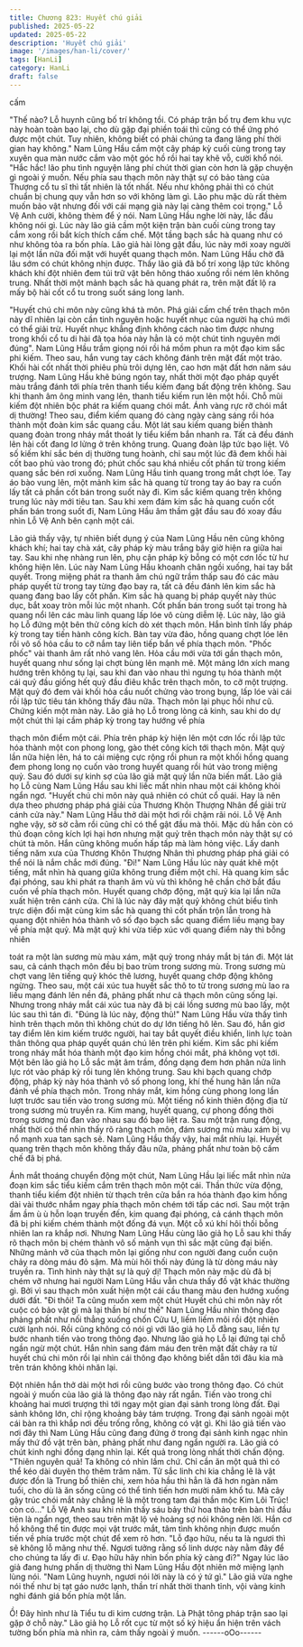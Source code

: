 ```yaml
---
title: Chương 823: Huyết chú giải
published: 2025-05-22
updated: 2025-05-22
description: 'Huyết chú giải'
image: '/images/han-li/cover/'
tags: [HanLi]
category: HanLi
draft: false
---
```


cấm

"Thế nào? Lỗ huynh cũng bố trí không tồi. Có pháp trận bố trụ
đem khu vực này hoàn toàn bao lại, cho dù gặp đại phiền toái thì
cũng có thể ứng phó được một chút. Tuy nhiên, không biết có phải
chúng ta đang lãng phí thời gian hay không." Nam Lũng Hầu cầm
một cây pháp kỳ cuối cùng trong tay xuyên qua màn nước cắm
vào một góc hồ rồi hai tay khẽ vỗ, cười khổ nói.
"Hắc hắc! lão phu tình nguyện lãng phí chút thời gian còn hơn là
gặp chuyện gì ngoài ý muốn. Nếu phía sau thạch môn này thật sự
có bảo tàng của Thượng cổ tu sĩ thì tất nhiên là tốt nhất. Nếu như
không phải thì có chút chuẩn bị chung quy vẫn hơn so với không
làm gì. Lão phu mặc dù rất thèm muốn bảo vật nhưng đối với cái
mạng già này lại càng thêm coi trọng." Lỗ Vệ Anh cười, không
thèm để ý nói.
Nam Lũng Hầu nghe lời này, lắc đầu không nói gì.
Lúc này lão giả cầm một kiện trận bàn cuối cùng trong tay cắm
xong rồi bắt kích thích cấm chế. Một tầng bạch sắc hà quang như
có như không tỏa ra bốn phía.
Lão giả hài lòng gật đầu, lúc này mới xoay người lại một lần nữa
đối mặt với huyết quang thạch môn.
Nam Lũng Hầu chờ đã lâu sớm có chút không nhịn được. Thấy
lão giả đã bố trí xong lập tức không khách khí đột nhiên đem túi
trữ vật bên hông tháo xuống rồi ném lên không trung.
Nhất thời một mảnh bạch sắc hà quang phát ra, trên mặt đất lộ ra
mấy bộ hài cốt cổ tu trong suốt sáng long lanh.

"Huyết chú chi môn này cũng khá tà môn. Phá giải cấm chế trên
thạch môn này dĩ nhiên lại còn cần tinh nguyên hoặc huyết nhục
của người hạ chú mới có thể giải trừ. Huyết nhục khẳng định
không cách nào tìm được nhưng trong khối cổ tu di hài đã tọa hóa
này hẳn là có một chút tinh nguyên mới đúng". Nam Lũng Hầu
trầm giọng nói rồi há mồm phun ra một đạo kim sắc phi kiếm.
Theo sau, hắn vung tay cách không đánh trên mặt đất một trảo.
Khối hài cốt nhất thời phiêu phù trôi dựng lên, cao hơn mặt đất
hơn năm sáu trượng.
Nam Lũng Hầu khẽ búng ngón tay, nhất thời một đạo pháp quyết
màu trắng đánh tới phía trên thanh tiểu kiếm đang bất động trên
không.
Sau khi thanh âm ông minh vang lên, thanh tiểu kiếm run lên một
hồi. Chỗ mũi kiếm đột nhiên bộc phát ra kiếm quang chói mắt.
Ánh vàng rực rỡ chói mắt dị thường!
Theo sau, điểm kiếm quang đó càng ngày càng sáng rồi hóa
thành một đoàn kim sắc quang cầu.
Một lát sau kiếm quang biến thành quang đoàn trong nháy mắt
thoát ly tiểu kiếm bắn nhanh ra. Tất cả đều đánh lên hài cốt đang
lơ lửng ở trên không trung. Quang đoàn lập tức bạo liệt.
Vô số kiếm khí sắc bén dị thường tung hoành, chỉ sau một lúc đã
đem khối hài cốt bao phủ vào trong đó; phút chốc sau khá nhiều
cốt phấn từ trong kiếm quang sắc bén rơi xuống.
Nam Lũng Hầu tinh quang trong mắt chợt lóe. Tay áo bào vung
lên, một mảnh kim sắc hà quang từ trong tay áo bay ra cuốn lấy
tất cả phần cốt bán trong suốt này đi.
Kim sắc kiếm quang trên không trung lúc này mới tiêu tan.
Sau khi xem đám kim sắc hà quang cuốn cốt phấn bán trong suốt
đi, Nam Lũng Hầu âm thầm gật đầu sau đó xoay đầu nhìn Lỗ Vệ
Anh bên cạnh một cái.

Lão giả thấy vậy, tự nhiên biết dụng ý của Nam Lũng Hầu nên
cũng không khách khí; hai tay chà xát, cây pháp kỳ màu trắng bây
giờ hiện ra giữa hai tay.
Sau khi nhẹ nhàng run lên, phụ cận pháp kỳ bỗng có một cơn lốc
từ hư không hiện lên.
Lúc này Nam Lũng Hầu khoanh chân ngồi xuống, hai tay bắt
quyết. Trong miệng phát ra thanh âm chú ngữ trầm thấp sau đó
các màu pháp quyết từ trong tay từng đạo bay ra, tất cả đều đánh
lên kim sắc hà quang đang bao lấy cốt phấn.
Kim sắc hà quang bị pháp quyết này thúc dục, bắt xoay tròn mỗi
lúc một nhanh.
Cốt phấn bán trong suốt tại trong hà quang nổi lên các màu linh
quang lấp lóe vô cùng diễm lệ.
Lúc này, lão giả họ Lỗ đứng một bên thử công kích dò xét thạch
môn.
Hắn bình tĩnh lấy pháp kỳ trong tay tiến hành công kích. Bàn tay
vừa đảo, hồng quang chợt lóe lên rồi vô số hỏa cầu to cỡ nắm tay
liên tiếp bắn về phía thạch môn.
"Phốc phốc" vài thanh âm rất nhỏ vang lên.
Hỏa cầu mới vừa tới gần thạch môn, huyết quang như sống lại
chợt bùng lên mạnh mẽ. Một mảng lớn xích mang hướng trên
không tụ lại, sau khi đan vào nhau thì ngưng tụ hóa thành một cái
quỷ đầu giống hết quỷ đầu điêu khắc trên thạch môn, to cỡ một
trượng.
Mặt quỷ đó đem vài khối hỏa cầu nuốt chửng vào trong bụng, lấp
lóe vài cái rồi lập tức tiêu tán không thấy đâu nữa. Thạch môn lại
phục hồi như cũ.
Chứng kiến một màn này. Lão giả họ Lỗ trong lòng cả kinh, sau
khi do dự một chút thì lại cầm pháp kỳ trong tay hướng về phía

thạch môn điểm một cái.
Phía trên pháp kỳ hiện lên một cơn lốc rồi lập tức hóa thành một
con phong long, gào thét công kích tới thạch môn.
Mặt quỷ lần nữa hiện lên, há to cái miệng cực rộng rồi phun ra
một khối hồng quang đem phong long nọ cuốn vào trong huyết
quang rồi hút vào trong miệng quỷ. Sau đó dưới sự kinh sợ của
lão giả mặt quỷ lần nữa biến mất.
Lão giả họ Lỗ cùng Nam Lũng Hầu sau khi liếc mắt nhìn nhau một
cái không khỏi ngẩn ngơ.
"Huyết chú chi môn này quả nhiên có chút cổ quái. Hay là nên
dựa theo phương pháp phá giải của Thương Khôn Thượng Nhân
để giải trừ cánh cửa này." Nam Lũng Hầu thở dài một hơi rồi
chậm rãi nói.
Lỗ Vệ Anh nghe vậy, sờ sờ cằm rồi cũng chỉ có thể gật đầu mà
thôi.
Mặc dù hắn còn có thủ đoạn công kích lợi hại hơn nhưng mặt quỷ
trên thạch môn này thật sự có chút tà môn. Hắn cũng không
muốn hấp tấp mà làm hỏng việc. Lấy danh tiếng năm xưa của
Thương Khôn Thượng Nhân thì phương pháp phá giải có thể nói
là nắm chắc mới đúng.
"Đi!" Nam Lũng Hầu lúc này quát khẽ một tiếng, mắt nhìn hà
quang giữa không trung điểm một chỉ.
Hà quang kim sắc đại phóng, sau khi phát ra thanh âm vù vù thì
không hê chần chờ bắt đầu cuốn về phía thạch môn.
Huyết quang chớp động, mặt quỷ kia lại lần nữa xuất hiện trên
cánh cửa. Chỉ là lúc này đây mặt quỷ không chút biểu tình trực
diện đổi mặt cùng kim sắc hà quang thì cốt phấn trộn lẫn trong hà
quang đột nhiên hóa thành vô số đạo bạch sắc quang điểm liều
mạng bay về phía mặt quỷ.
Mà mặt quỷ khi vừa tiếp xúc với quang điểm này thì bỗng nhiên

toát ra một làn sương mù màu xám, mặt quỷ trong nháy mắt bị
tán đi. Một lát sau, cả cánh thạch môn đều bị bao trùm trong
sương mù.
Trong sương mù chợt vang lên tiếng quỷ khóc thê lương, huyết
quang chớp động không ngừng. Theo sau, một cái xúc tua huyết
sắc thô to từ trong sương mù lao ra liều mạng đánh lên nền đá,
phảng phất như cả thạch môn cũng sống lại. Nhưng trong nháy
mắt cái xúc tua này đã bị cái lồng sương mù bao lấy, một lúc sau
thì tán đi.
"Đúng là lúc này, động thủ!" Nam Lũng Hầu vừa thấy tình hình
trên thạch môn thì không chút do dự lớn tiếng hô lên.
Sau đó, hắn giơ tay điểm lên kim kiếm trước người, hai tay bắt
quyết điều khiển, linh lực toàn thân thông qua pháp quyết quán
chú lên trên phi kiếm.
Kim sắc phi kiếm trong nháy mắt hóa thành một đạo kim hồng
chói mắt, phá không vọt tới.
Một bên lão giả họ Lỗ sắc mặt âm trầm, đồng dạng đem hơn
phân nửa linh lực rót vào pháp kỳ rồi tung lên không trung.
Sau khi bạch quang chớp động, pháp kỳ này hóa thành vô số
phong long, khí thế hung hãn lần nữa đánh về phía thạch môn.
Trong nháy mắt, kim hồng cùng phong long lần lượt trước sau
tiến vào trong sương mù.
Một tiếng nổ kinh thiên động địa từ trong sương mù truyền ra. Kim
mang, huyết quang, cự phong đồng thời trong sương mù đan vào
nhau sau đó bạo liệt ra.
Sau một trận rung động, nhất thời có thể nhìn thấy rõ ràng thạch
môn, đám sương mù màu xám bị vụ nổ mạnh xua tan sạch sẽ.
Nam Lũng Hầu thấy vậy, hai mắt nhíu lại.
Huyết quang trên thạch môn không thấy đâu nữa, phảng phất
như toàn bộ cấm chế đã bị phá.

Ánh mắt thoáng chuyển động một chút, Nam Lũng Hầu lại liếc
mắt nhìn nửa đoạn kim sắc tiểu kiếm cắm trên thạch môn một cái.
Thần thức vừa động, thanh tiểu kiếm đột nhiên từ thạch trên cửa
bắn ra hóa thành đạo kim hồng dài vài thước nhắm ngay phía
thạch môn chém tới tấp các nơi.
Sau một trận ầm ầm ù ù hỗn loạn truyền đến, kim quang đại
phóng, cả cánh thạch môn đã bị phi kiếm chém thành một đống
đá vụn.
Một cỗ xú khí hôi thối bỗng nhiên lan ra khắp nơi.
Nhưng Nam Lũng Hầu cùng lão giả họ Lỗ sau khi thấy rõ thạch
môn bị chém thành vô số mảnh vụn thì sắc mặt cũng đại biến.
Những mảnh vỡ của thạch môn lại giống như con người đang
cuồn cuộn chảy ra dòng máu đỏ sậm. Mà mùi hôi thối này đúng là
từ dòng máu này truyền ra.
Tình hình này thật sự là quỷ dị!
Thạch môn này mặc dù đã bị chém vỡ nhưng hai người Nam
Lũng Hầu vẫn chưa thấy đồ vật khác thường gì. Bởi vì sau thạch
môn xuất hiện một cái cầu thang màu đen hướng xuống dưới đất.
"Đi thôi! Ta cũng muốn xem một chút Huyết chú chi môn này rốt
cuộc có bảo vật gì mà lại thần bí như thế" Nam Lũng Hầu nhìn
thông đạo phảng phất như nối thẳng xuống chốn Cửu U, liếm liếm
môi rồi đột nhiên cười lạnh nói.
Rồi cũng không có nói gì với lão giả họ Lỗ đằng sau, liền tự bước
nhanh tiến vào trong thông đạo.
Nhưng lão giả họ Lỗ lại đứng tại chỗ ngần ngừ một chút.
Hắn nhìn sang đám máu đen trên mặt đất chảy ra từ huyết chú
chi môn rồi lại nhìn cái thông đạo không biết dẫn tới đâu kia mà
trên trán không khỏi nhăn lại.

Đột nhiên hắn thở dài một hơi rồi cũng bước vào trong thông đạo.
Có chút ngoài ý muốn của lão giả là thông đạo này rất ngắn. Tiến
vào trong chỉ khoảng hai mươi trượng thì tới ngay một gian đại
sảnh trong lòng đất.
Đại sảnh không lớn, chỉ rộng khoảng bảy tám trượng.
Trong đại sảnh ngoài một cái bàn ra thì khắp nơi đều trống rỗng,
không có vật gì.
Khi lão giả tiến vào nơi đây thì Nam Lũng Hầu cũng đang đứng ở
trong đại sảnh kinh ngạc nhìn mấy thứ đồ vật trên bàn, phảng
phất như đang ngẩn người ra.
Lão giả có chút kinh nghi đồng dạng nhìn lại. Kết quả trong lòng
nhất thời chấn động.
"Thiên nguyên quả! Ta không có nhìn lầm chứ. Chỉ cần ăn một
quả thì có thể kéo dài duyên thọ thêm trăm năm. Tử sắc linh chi
kia chẳng lẽ là vật được đồn là Trung bổ thiên chi, xem hỏa hầu
thì hẳn là đã hơn ngàn năm tuổi, cho dù là ăn sống cũng có thể
tinh tiến hơn mười năm khổ tu. Mà cây gậy trúc chói mắt này
chẳng lẽ là một trong tam đại thần mộc Kim Lôi Trúc! còn có..." Lỗ
Vệ Anh sau khi nhìn thấy sáu bảy thứ hoa thảo trên bàn thì đầu
tiên là ngẩn ngơ, theo sau trên mặt lộ vẻ hoảng sợ nói không nên
lời. Hắn cơ hồ không thể tin được mọi vật trước mắt, tâm tình
không nhịn được muốn tiến về phía trước một chút để xem rõ
hơn.
"Lỗ đạo hữu, nếu ta là ngươi thì sẽ không lỗ mãng như thế. Ngươi
tưởng rằng số linh dược này nằm đây để cho chúng ta lấy đi ư.
Đạo hữu hãy nhìn bốn phía kỹ càng đi?" Ngay lúc lão giả đang
hưng phấn dị thường thì Nam Lũng Hầu đột nhiên mở miệng lạnh
lùng nói.
"Nam Lũng huynh, ngươi nói lời này là có ý tứ gì." Lão giả vừa
nghe nói thế như bị tạt gáo nước lạnh, thần trí nhất thời thanh
tỉnh, vội vàng kinh nghi đánh giá bốn phía một lần.

Ồ! Đây hình như là Tiểu tu di kim cương trận. Là Phật tông pháp
trận sao lại gặp ở chỗ này." Lão giả họ Lỗ rốt cục từ một số ký
hiệu ẩn hiện trên vách tường bốn phía mà nhìn ra, cảm thấy
ngoài ý muốn.
------oOo------

